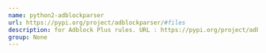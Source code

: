 ```yaml
---
name: python2-adblockparser
url: https://pypi.org/project/adblockparser/#files
description: for Adblock Plus rules. URL : https://pypi.org/project/adblockparser/#files Groups : None
group: None
---
```

